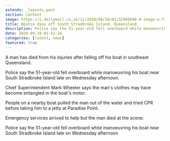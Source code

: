 ```yaml
---
extends: _layouts.post
section: content
image: https://i.dailymail.co.uk/1s/2020/09/10/01/32989040-0-image-a-74_1599698556329.jpg 
title: Boatie dies off South Stradbroke Island, Queensland 
description: Police say the 51-year-old fell overboard while manoeuvring his boat near South Stradbroke Island in Queensland late on Wednesday afternoon. 
date: 2020-09-10-01-52-24 
categories: [latest, news] 
featured: true 
--- 
```

A man has died from his injuries after falling off his boat in southeast Queensland.

Police say the 51-year-old fell overboard while manoeuvring his boat near South Stradbroke Island late on Wednesday afternoon.

Chief Superintendent Mark Wheeler says the man's clothes may have become entangled in the boat's motor.

People on a nearby boat pulled the man out of the water and tried CPR before taking him to a jetty at Paradise Point.

Emergency services arrived to help but the man died at the scene.

Police say the 51-year-old fell overboard while manoeuvring his boat near South Stradbroke Island late on Wednesday afternoon

